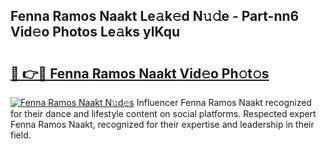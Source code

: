 ## Fenna Ramos Naakt Le𝚊k𝚎d N𝚞𝚍e - Part-nn6 Vid𝚎o Photos Le𝚊ks ylKqu

# <h2><a href="http://fbao3yf.evod.top/?m=Fenna+Ramos+Naakt">🔗 👉🔴 Fenna Ramos Naakt Vid𝚎o Ph𝚘t𝚘s</a></h2>

[![Fenna Ramos Naakt N𝚞d𝚎s](https://i.imgur.com/8V9OHl7.gif)](http://fbao3yf.evod.top/?m=Fenna+Ramos+Naakt)
Influencer Fenna Ramos Naakt recognized for their dance and lifestyle content on social platforms. Respected expert Fenna Ramos Naakt, recognized for their expertise and leadership in their field. 
